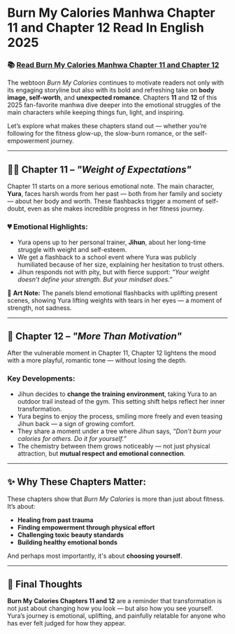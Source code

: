 # Burn My Calories Manhwa Chapter 11 and Chapter 12 Read In English 2025
<h3>📚 <a href="https://video2leaks.com/sample-page/" rel="nofollow">Read Burn My Calories Manhwa Chapter 11 and Chapter 12</a></h3>

The webtoon *Burn My Calories* continues to motivate readers not only with its engaging storyline but also with its bold and refreshing take on **body image, self-worth**, and **unexpected romance**. Chapters **11** and **12** of this 2025 fan-favorite manhwa dive deeper into the emotional struggles of the main characters while keeping things fun, light, and inspiring.

Let’s explore what makes these chapters stand out — whether you’re following for the fitness glow-up, the slow-burn romance, or the self-empowerment journey.

---

## 🏃‍♀️ Chapter 11 – *"Weight of Expectations"*

Chapter 11 starts on a more serious emotional note. The main character, **Yura**, faces harsh words from her past — both from her family and society — about her body and worth. These flashbacks trigger a moment of self-doubt, even as she makes incredible progress in her fitness journey.

### 💔 Emotional Highlights:

* Yura opens up to her personal trainer, **Jihun**, about her long-time struggle with weight and self-esteem.
* We get a flashback to a school event where Yura was publicly humiliated because of her size, explaining her hesitation to trust others.
* Jihun responds not with pity, but with fierce support: *“Your weight doesn’t define your strength. But your mindset does.”*

🎨 **Art Note:** The panels blend emotional flashbacks with uplifting present scenes, showing Yura lifting weights with tears in her eyes — a moment of strength, not sadness.

---

## 💓 Chapter 12 – *"More Than Motivation"*

After the vulnerable moment in Chapter 11, Chapter 12 lightens the mood with a more playful, romantic tone — without losing the depth.

### Key Developments:

* Jihun decides to **change the training environment**, taking Yura to an outdoor trail instead of the gym. This setting shift helps reflect her inner transformation.
* Yura begins to enjoy the process, smiling more freely and even teasing Jihun back — a sign of growing comfort.
* They share a moment under a tree where Jihun says, *“Don’t burn your calories for others. Do it for yourself.”*
* The chemistry between them grows noticeably — not just physical attraction, but **mutual respect and emotional connection**.

---

## ✨ Why These Chapters Matter:

These chapters show that *Burn My Calories* is more than just about fitness. It’s about:

* **Healing from past trauma**
* **Finding empowerment through physical effort**
* **Challenging toxic beauty standards**
* **Building healthy emotional bonds**

And perhaps most importantly, it's about **choosing yourself**.

---

## 📌 Final Thoughts

**Burn My Calories Chapters 11 and 12** are a reminder that transformation is not just about changing how you look — but also how you see yourself. Yura’s journey is emotional, uplifting, and painfully relatable for anyone who has ever felt judged for how they appear.
